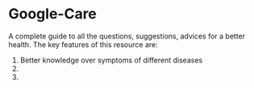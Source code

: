 # Google-Care
A complete guide to all the questions, suggestions, advices for a better health. The key features of this resource are: 
1. Better knowledge over symptoms of different diseases
2. 
3.
